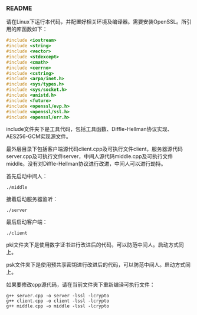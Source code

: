 ### README

请在Linux下运行本代码，并配置好相关环境及编译器。需要安装OpenSSL。所引用的库函数如下：

```c++
#include <iostream>
#include <string>
#include <vector>
#include <stdexcept>
#include <cmath>
#include <cerrno>
#include <cstring>
#include <arpa/inet.h>
#include <sys/types.h>
#include <sys/socket.h>
#include <unistd.h>
#include <future>
#include <openssl/evp.h>
#include <openssl/ssl.h>
#include <openssl/err.h>
```

include文件夹下是工具代码，包括工具函数、Diffle-Hellman协议实现、AES256-GCM实现源文件。

最外层目录下包括客户端源代码client.cpp及可执行文件client，服务器源代码server.cpp及可执行文件server，中间人源代码middle.cpp及可执行文件middle。没有对Diffle-Hellman协议进行改进，中间人可以进行劫持。

首先启动中间人：

```shell
./middle
```

接着启动服务器监听：

```shell
./server
```

最后启动客户端：

```shell
./client
```

pki文件夹下是使用数字证书进行改进后的代码，可以防范中间人。启动方式同上。

psk文件夹下是使用预共享密钥进行改进后的代码，可以防范中间人。启动方式同上。



如果要修改cpp源代码，请在当前文件夹下重新编译可执行文件：

```shell
g++ server.cpp -o server -lssl -lcrypto
g++ client.cpp -o client -lssl -lcrypto
g++ middle.cpp -o middle -lssl -lcrypto
```

